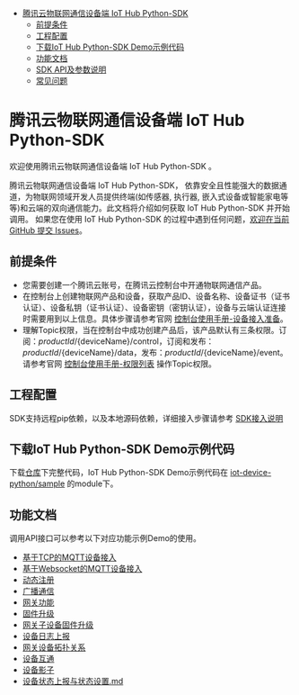 * [腾讯云物联网通信设备端 IoT Hub Python-SDK](#腾讯云物联网通信设备端-IoT-Hub-Python-SDK)
  * [前提条件](#前提条件)
  * [工程配置](#工程配置)
  * [下载IoT Hub Python-SDK Demo示例代码](#下载IoT-Hub-Python-SDK-Demo示例代码)
  * [功能文档](#功能文档)
  * [SDK API及参数说明](#SDK-API及参数说明)
  * [常见问题](#常见问题)

# 腾讯云物联网通信设备端 IoT Hub Python-SDK
欢迎使用腾讯云物联网通信设备端 IoT Hub Python-SDK 。

腾讯云物联网通信设备端 IoT Hub Python-SDK， 依靠安全且性能强大的数据通道，为物联网领域开发人员提供终端(如传感器, 执行器, 嵌入式设备或智能家电等等)和云端的双向通信能力。此文档将介绍如何获取 IoT Hub Python-SDK 并开始调用。 如果您在使用 IoT Hub Python-SDK 的过程中遇到任何问题，[欢迎在当前 GitHub 提交 Issues](https://github.com/tencentyun/iot-device-python/issues/new)。

## 前提条件
* 您需要创建一个腾讯云账号，在腾讯云控制台中开通物联网通信产品。
* 在控制台上创建物联网产品和设备，获取产品ID、设备名称、设备证书（证书认证）、设备私钥（证书认证）、设备密钥（密钥认证），设备与云端认证连接时需要用到以上信息。具体步骤请参考官网 [控制台使用手册-设备接入准备](https://cloud.tencent.com/document/product/634/14442)。
* 理解Topic权限，当在控制台中成功创建产品后，该产品默认有三条权限。订阅：${productId}/${deviceName}/control，订阅和发布：${productId}/${deviceName}/data，发布：${productId}/${deviceName}/event。请参考官网 [控制台使用手册-权限列表](https://cloud.tencent.com/document/product/634/14444) 操作Topic权限。

## 工程配置

SDK支持远程pip依赖，以及本地源码依赖，详细接入步骤请参考 [SDK接入说明](doc/SDK接入说明.md)

## 下载IoT Hub Python-SDK Demo示例代码
下载[仓库](../../../)下完整代码，IoT Hub Python-SDK Demo示例代码在 [iot-device-python/sample](../../../tree/master/sample) 的module下。


## 功能文档
调用API接口可以参考以下对应功能示例Demo的使用。

* [基于TCP的MQTT设备接入](doc/基于TCP的MQTT设备接入.md)
* [基于Websocket的MQTT设备接入](doc/基于Websocket的MQTT设备接入.md)
* [动态注册](doc/动态注册.md)
* [广播通信](doc/广播通信.md)
* [网关功能](doc/网关功能.md)
* [固件升级](doc/固件升级.md)
* [网关子设备固件升级](doc/网关子设备固件升级.md)
* [设备日志上报](doc/设备日志上报.md)
* [网关设备拓扑关系](doc/网关设备拓扑关系.md)
* [设备互通](doc/设备互通.md)
* [设备影子](doc/设备影子.md)
* [设备状态上报与状态设置.md](doc/设备状态上报与状态设置.md)